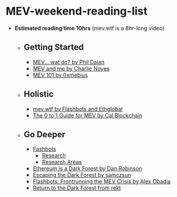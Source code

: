 # MEV-weekend-reading-list
 - **Estimated reading time 10hrs** (mev.wtf is a 8hr-long video)
    - ## Getting Started   
        - [MEV… wat do? by Phil Daian](https://pdaian.com/blog/mev-wat-do/)
        - [MEV and me by Charlie Noyes](https://www.paradigm.xyz/2021/02/mev-and-me)    
        - [MEV 101 by 0xmebius](https://github.com/0xmebius/mev/blob/main/MEV101.pdf)
    - ## Holistic   
        - [mev.wtf by Flashbots and Ethglobal](https://hackmd.io/ivUzk3piQEG8ALzCGbxlag)    
        - [The 0 to 1 Guide for MEV by Cal Blockchain](https://calblockchain.mirror.xyz/c56CHOu-Wow_50qPp2Wlg0rhUvdz1HLbGSUWlB_KX9o)    
    - ## Go Deeper 
        - [Fashbots](https://github.com/flashbots)  
            - [Research](https://github.com/flashbots/mev-research) 
            - [Research Areas](https://github.com/flashbots/mev-research/blob/main/topics.md) 
        - [Ethereum is a Dark Forest by Dan Robinson](https://www.paradigm.xyz/2020/08/ethereum-is-a-dark-forest) 
        - [Escaping the Dark Forest by samczsun](https://samczsun.com/escaping-the-dark-forest/)  
        - [Flashbots: Frontrunning the MEV Crisis by Alex Obadia](https://medium.com/flashbots/frontrunning-the-mev-crisis-40629a613752)  
        - [Return to the Dark Forest from rekt](https://rekt.news/return-to-the-dark-forest/)     





